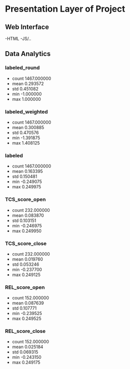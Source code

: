 # Presentation Layer of Project

## Web Interface
-HTML
-JS/..

## Data Analytics
### labeled_round
- count 1467.000000
- mean  0.293572
- std   0.451082
- min   -1.000000
- max   1.000000
### labeled_weighted
- count 1467.000000
- mean  0.300885
- std   0.470576
- min   -1.391875
- max   1.408125
### labeled
- count 1467.000000
- mean  0.163395
- std   0.150481
- min   -0.249075
- max   0.249975
### TCS_score_open
- count  232.000000
- mean     0.083870
- std      0.103151
- min     -0.246975
- max      0.249950
### TCS_score_close

- count  232.000000
- mean     0.019760
- std      0.053246
- min     -0.237700
- max      0.249125
### REL_score_open
- count  152.000000
- mean     0.087639
- std      0.107771
- min     -0.239525
- max      0.249525
### REL_score_close
- count  152.000000
- mean     0.025184
- std      0.069315
- min     -0.243150
- max      0.249175
